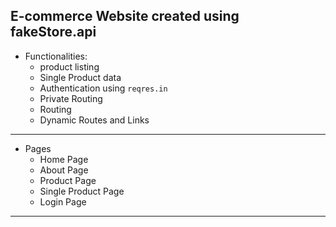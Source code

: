 <!-- ### Create an e-commerce website-

-create a navbar with home, about , products, login in it.
-you should have,
  -home page.
  -about page.
  -products page.
  -login page.
  -single product page

- In home page just a text like - "Home Page".
- in about also same.
- in products page their should be products in grid layout
  - each product should have image, title, price and category.
  - And a view button to view the product.
  - API_URL for product data `https://fakestoreapi.com/products`
- in single product page it should have image, title, price, rating, category and description.
-Impliment routing to navigate between the pages and use dynamic routes and link for single product page.
- Auth related things should be at AuthContextProvider so create a context for it. [use reqres.in `https://reqres.in/api/login` for authentication purpose.]

- Implement private routing -
  - home and about are public route
  - products , login and single product pages should be private i.e., only authenticated users only use these pages. -->

  ## E-commerce Website created using fakeStore.api

  - Functionalities:
    - product listing
    - Single Product data
    - Authentication using `reqres.in`
    - Private Routing 
    - Routing
    - Dynamic Routes and Links

---
   
  - Pages
    - Home Page
    - About Page
    - Product Page
    - Single Product Page
    - Login Page


----